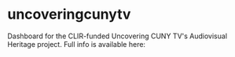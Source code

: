 # uncoveringcunytv
Dashboard for the CLIR-funded Uncovering CUNY TV's Audiovisual Heritage project. Full info is available here: 
